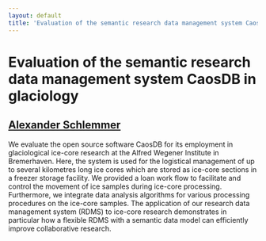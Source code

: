 ```yaml
---
layout: default
title: 'Evaluation of the semantic research data management system CaosDB in glaciology'
---
```


# Evaluation of the semantic research data management system CaosDB in glaciology

## [Alexander Schlemmer](../../speaker/8DZRHA/)

We evaluate the open source software CaosDB for its employment in glaciological ice-core research at the Alfred Wegener Institute in Bremerhaven. Here, the system is used for the logistical management of up to several kilometres long ice cores which are stored as ice-core sections in a freezer storage facility. We provided a loan work flow to facilitate and control the movement of ice samples during ice-core processing. Furthermore, we integrate data analysis algorithms for various processing procedures on the ice-core samples. The application of our research data management system (RDMS) to ice-core research demonstrates in particular how a flexible RDMS with a semantic data model can efficiently improve collaborative research.